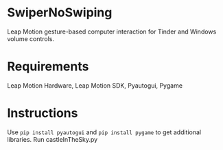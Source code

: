 # SwiperNoSwiping
Leap Motion gesture-based computer interaction for Tinder and Windows volume controls.

# Requirements
Leap Motion Hardware, Leap Motion SDK, Pyautogui, Pygame

# Instructions
Use `pip install pyautogui` and `pip install pygame` to get additional libraries.
Run castleInTheSky.py
